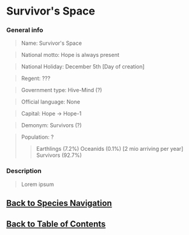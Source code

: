 #   Survivor's Space

### General info

>   Name:   Survivor's Space

>   National motto: Hope is always present

>   National Holiday:   December 5th [Day of creation]

>   Regent: ???

>   Government type:    Hive-Mind (?)

>   Official language:  None

>   Capital:    Hope    ->  Hope-1

>   Demonym:    Survivors (?)

>   Population: ?
>>  Earthlings  (7.2%)
>>  Oceanids    (0.1%) [2 mio arriving per year]
>>  Survivors   (92.7%)

### Description

>   Lorem ipsum

<!--End of the file-->
##  [Back to Species Navigation](NationNavigation.md)
##  [Back to Table of Contents](../TableOfContents.md)